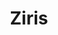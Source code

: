 ---
title: Ziris
role:
  - Design / Motion
  - Fullstack Dev
period: 2019 – present
description: Ziris offers courses in the field of art history in combination with photography. Art theory and practical assignments are linked.
descriptionLong: Ziris offers courses in the field of art history in combination with photography. Art theory and practical assignments are linked. Since its foundation in 2007, I have been taking care of the design and development of the website.
descriptionShort: Ziris offers courses in the field of art history in combination with photography.
image: https://res.cloudinary.com/tibor/image/upload/v1758128827/ziris-1_crgynl.png
visit: https://ziris.nl
color:
  fg:
    primary: "#820186"
    secondary: "#820186"
    tertiary: "#820186"
  bg:
    primary: "#e0e0e0"
    secondary: "#e0e0e0"
    tertiary: "#e0e0e0"
items:
  - src: zi/ziris-01.jpg
  - src: zi/ziris-02.jpg
  - src: zi/ziris-03.jpg
  - src: zi/ziris-04.jpg
---